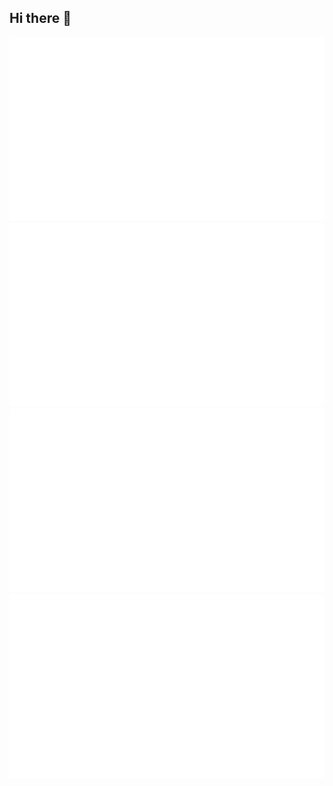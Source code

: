 ## Hi there 👋

<!--
**erwindouna/erwindouna** is a ✨ _special_ ✨ repository because its `README.md` (this file) appears on your GitHub profile.

Here are some ideas to get you started:

-->

![](https://raw.githubusercontent.com/erwindouna/github-stats/master/generated/overview.svg#gh-dark-mode-only)
![](https://raw.githubusercontent.com/erwindouna/github-stats/master/generated/overview.svg#gh-light-mode-only)
![](https://raw.githubusercontent.com/erwindouna/github-stats/master/generated/languages.svg#gh-dark-mode-only)
![](https://raw.githubusercontent.com/erwindouna/github-stats/master/generated/languages.svg#gh-light-mode-only)
